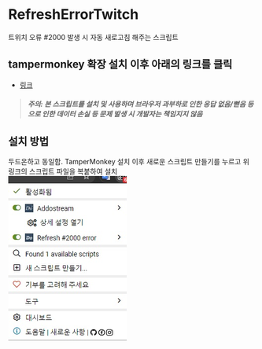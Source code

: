 # RefreshErrorTwitch
트위치 오류 #2000 발생 시 자동 새로고침 해주는 스크립트

## tampermonkey 확장 설치 이후 아래의 링크를 클릭
- [링크](https://raw.githubusercontent.com/doeruth/RefreshErrorTwitch/master/refresh_error.js)
> ##### 주의: 본 스크립트를 설치 및 사용하며 브라우저 과부하로 인한 응답 없음/뻗음 등 으로 인한 데이터 손실 등 문제 발생 시 개발자는 책임지지 않음

## 설치 방법
두드온하고 동일함. TamperMonkey 설치 이후 새로운 스크립트 만들기를 누르고 위 링크의 스크립트 파일을 복붙하여 설치<br />
![](https://github.com/doeruth/RefreshErrorTwitch/blob/main/screenshot.jpg?raw=true)
